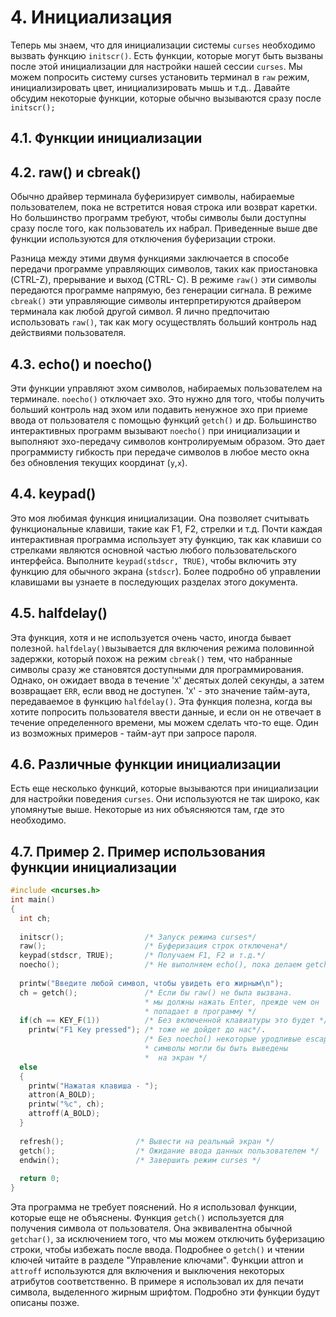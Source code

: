 # 4. Инициализация
Теперь мы знаем, что для инициализации системы `curses` необходимо вызвать
функцию `initscr()`. Есть функции, которые могут быть вызваны после этой
инициализации для настройки нашей сессии `curses`. Мы можем попросить систему
curses установить терминал в `raw` режим, инициализировать цвет, инициализировать
мышь и т.д.. Давайте обсудим некоторые функции, которые обычно вызываются сразу
после `initscr();`

## 4.1. Функции инициализации
## 4.2. raw() и cbreak()
Обычно драйвер терминала буферизирует символы, набираемые пользователем, пока
не встретится новая строка или возврат каретки. Но большинство программ требуют,
чтобы символы были доступны сразу после того, как пользователь их набрал.
Приведенные выше две функции используются для отключения буферизации строки.  

Разница между этими двумя функциями заключается в способе передачи программе
управляющих символов, таких как приостановка (CTRL-Z), прерывание и выход (CTRL-
C). В режиме `raw()` эти символы передаются программе напрямую, без генерации
сигнала. В режиме `cbreak()` эти управляющие символы интерпретируются драйвером
терминала как любой другой символ. Я лично предпочитаю использовать `raw()`, так как
могу осуществлять больший контроль над действиями пользователя.

## 4.3. echo() и noecho()
Эти функции управляют эхом символов, набираемых пользователем на терминале.
`noecho()` отключает эхо. Это нужно для того, чтобы получить больший контроль над
эхом или подавить ненужное эхо при приеме ввода от пользователя с помощью
функций `getch()` и др. Большинство интерактивных программ вызывают `noecho()` при
инициализации и выполняют эхо-передачу символов контролируемым образом. Это
дает программисту гибкость при передаче символов в любое место окна без
обновления текущих координат (`y`,`x`).

## 4.4. keypad()
Это моя любимая функция инициализации. Она позволяет считывать функциональные
клавиши, такие как F1, F2, стрелки и т.д. Почти каждая интерактивная программа
использует эту функцию, так как клавиши со стрелками являются основной частью
любого пользовательского интерфейса. Выполните `keypad(stdscr, TRUE)`, чтобы
включить эту функцию для обычного экрана (`stdscr`). Более подробно об управлении
клавишами вы узнаете в последующих разделах этого документа.

## 4.5. halfdelay()
Эта функция, хотя и не используется очень часто, иногда бывает полезной.
`halfdelay()`вызывается для включения режима половинной задержки, который похож на
режим `cbreak()` тем, что набранные символы сразу же становятся доступными для
программирования. Однако, он ожидает ввода в течение '`X`' десятых долей секунды, а
затем возвращает `ERR`, если ввод не доступен. '`X`' - это значение тайм-аута,
передаваемое в функцию `halfdelay()`. Эта функция полезна, когда вы хотите попросить
пользователя ввести данные, и если он не отвечает в течение определенного времени,
мы можем сделать что-то еще. Один из возможных примеров - тайм-аут при запросе
пароля.

## 4.6. Различные функции инициализации
Есть еще несколько функций, которые вызываются при инициализации для настройки
поведения `curses`. Они используются не так широко, как упомянутые выше. Некоторые
из них объясняются там, где это необходимо.

## 4.7. Пример 2. Пример использования функции инициализации
``` C
#include <ncurses.h>
int main()
{ 
  int ch;
  
  initscr();                  /* Запуск режима curses*/
  raw();                      /* Буферизация строк отключена*/
  keypad(stdscr, TRUE);       /* Получаем F1, F2 и т.д.*/
  noecho();                   /* Не выполняем echo(), пока делаем getch */
  
  printw("Введите любой символ, чтобы увидеть его жирным\n");
  ch = getch();               /* Если бы raw() не была вызвана.
                              * мы должны нажать Enter, прежде чем он
                              * попадает в программу */
  if(ch == KEY_F(1))          /* Без включенной клавиатуры это будет */
    printw("F1 Key pressed"); /* тоже не дойдет до нас*/.
                              /* Без noecho() некоторые уродливые escape
                              * символы могли бы быть выведены
                              *  на экран */
  else
  { 
    printw("Нажатая клавиша - ");
    attron(A_BOLD);
    printw("%c", ch);
    attroff(A_BOLD);
  }
  
  refresh();                /* Вывести на реальный экран */
  getch();                  /* Ожидание ввода данных пользователем */
  endwin();                 /* Завершить режим curses */
  
  return 0;
}
```
Эта программа не требует пояснений. Но я использовал функции, которые еще не
объяснены. Функция `getch()` используется для получения символа от пользователя. Она
эквивалентна обычной `getchar()`, за исключением того, что мы можем отключить
буферизацию строки, чтобы избежать <enter> после ввода. Подробнее о `getch()` и
чтении ключей читайте в разделе "Управление ключами". Функции attron и `attroff`
используются для включения и выключения некоторых атрибутов соответственно. В
примере я использовал их для печати символа, выделенного жирным шрифтом.
Подробно эти функции будут описаны позже.
